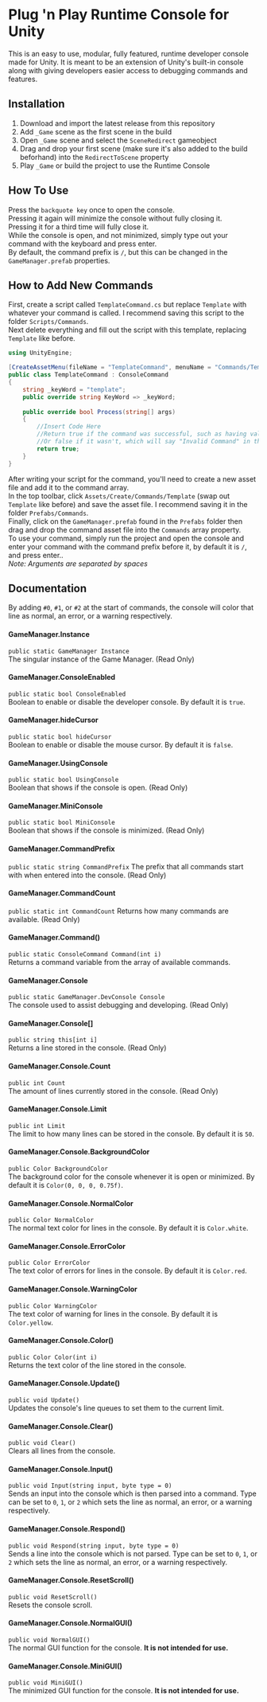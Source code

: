# Plug 'n Play Runtime Console for Unity
This is an easy to use, modular, fully featured, runtime developer console made for Unity. It is meant to be an extension of Unity's built-in console along with giving developers easier access to debugging commands and features.

## Installation
1. Download and import the latest release from this repository
2. Add `_Game` scene as the first scene in the build
3. Open `_Game` scene and select the `SceneRedirect` gameobject
4. Drag and drop your first scene (make sure it's also added to the build beforhand) into the `RedirectToScene` property
5. Play `_Game` or build the project to use the Runtime Console

## How To Use
Press the `backquote key` once to open the console.<br />
Pressing it again will minimize the console without fully closing it.<br />
Pressing it for a third time will fully close it.<br />
While the console is open, and not minimized, simply type out your command with the keyboard and press enter.<br />
By default, the command prefix is `/`, but this can be changed in the `GameManager.prefab` properties.

## How to Add New Commands
First, create a script called `TemplateCommand.cs` but replace `Template` with whatever your command is called. I recommend saving this script to the folder `Scripts/Commands`.<br />
Next delete everything and fill out the script with this template, replacing `Template` like before.<br />

```c#
using UnityEngine;

[CreateAssetMenu(fileName = "TemplateCommand", menuName = "Commands/Template")]
public class TemplateCommand : ConsoleCommand
{
    string _keyWord = "template";
    public override string KeyWord => _keyWord;
    
    public override bool Process(string[] args)
    {
        //Insert Code Here
        //Return true if the command was successful, such as having valid arguments
        //Or false if it wasn't, which will say "Invalid Command" in the console
        return true;
    }
}
```

After writing your script for the command, you'll need to create a new asset file and add it to the command array.<br />
In the top toolbar, click `Assets/Create/Commands/Template` (swap out `Template` like before) and save the asset file. I recommend saving it in the folder `Prefabs/Commands`.<br />
Finally, click on the `GameManager.prefab` found in the `Prefabs` folder then drag and drop the command asset file into the `Commands` array property.<br />
To use your command, simply run the project and open the console and enter your command with the command prefix before it, by default it is `/`, and press enter..<br />
*Note: Arguments are separated by spaces*

## Documentation
By adding `#0`, `#1`, or `#2` at the start of commands, the console will color that line as normal, an error, or a warning respectively.

#### GameManager.Instance
`public static GameManager Instance`<br />
The singular instance of the Game Manager. (Read Only)

#### GameManager.ConsoleEnabled
`public static bool ConsoleEnabled`<br />
Boolean to enable or disable the developer console. By default it is `true`.

#### GameManager.hideCursor
`public static bool hideCursor`<br />
Boolean to enable or disable the mouse cursor. By default it is `false`.

#### GameManager.UsingConsole
`public static bool UsingConsole`<br />
Boolean that shows if the console is open. (Read Only)

#### GameManager.MiniConsole
`public static bool MiniConsole`<br />
Boolean that shows if the console is minimized. (Read Only)

#### GameManager.CommandPrefix
`public static string CommandPrefix`
The prefix that all commands start with when entered into the console. (Read Only)

#### GameManager.CommandCount
`public static int CommandCount`
Returns how many commands are available. (Read Only)

#### GameManager.Command()
`public static ConsoleCommand Command(int i)`<br />
Returns a command variable from the array of available commands.

#### GameManager.Console
`public static GameManager.DevConsole Console`<br />
The console used to assist debugging and developing. (Read Only)

#### GameManager.Console[]
`public string this[int i]`<br />
Returns a line stored in the console. (Read Only)

#### GameManager.Console.Count
`public int Count`<br />
The amount of lines currently stored in the console. (Read Only)

#### GameManager.Console.Limit
`public int Limit`<br />
The limit to how many lines can be stored in the console. By default it is `50`.

#### GameManager.Console.BackgroundColor
`public Color BackgroundColor`<br />
The background color for the console whenever it is open or minimized. By default it is `Color(0, 0, 0, 0.75f)`.

#### GameManager.Console.NormalColor
`public Color NormalColor`<br />
The normal text color for lines in the console. By default it is `Color.white`.

#### GameManager.Console.ErrorColor
`public Color ErrorColor`<br />
The text color of errors for lines in the console. By default it is `Color.red`.

#### GameManager.Console.WarningColor
`public Color WarningColor`<br />
The text color of warning for lines in the console. By default it is `Color.yellow`.

#### GameManager.Console.Color()
`public Color Color(int i)`<br />
Returns the text color of the line stored in the console.

#### GameManager.Console.Update()
`public void Update()`<br />
Updates the console's line queues to set them to the current limit.

#### GameManager.Console.Clear()
`public void Clear()`<br />
Clears all lines from the console.

#### GameManager.Console.Input()
`public void Input(string input, byte type = 0)`<br />
Sends an input into the console which is then parsed into a command. Type can be set to `0`, `1`, or `2` which sets the line as normal, an error, or a warning respectively.

#### GameManager.Console.Respond()
`public void Respond(string input, byte type = 0)`<br />
Sends a line into the console which is not parsed. Type can be set to `0`, `1`, or `2` which sets the line as normal, an error, or a warning respectively.

#### GameManager.Console.ResetScroll()
`public void ResetScroll()`<br />
Resets the console scroll.

#### GameManager.Console.NormalGUI()
`public void NormalGUI()`<br />
The normal GUI function for the console. **It is not intended for use.**

#### GameManager.Console.MiniGUI()
`public void MiniGUI()`<br />
The minimized GUI function for the console. **It is not intended for use.**
